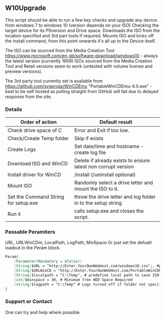 ## W10Upgrade

  This script should be able to run a few key checks and upgrade any device from windows 7 to windows 10 (version depends on your ISO) 
  Checking the target device for its PSversion and Drive space.
  Downloads the ISO from the location specified and 3rd part tools if required.
  Mounts ISO and kicks off the install command, from this point onwards it's all up to the Device itself.
  
  The ISO can be sourced from the Media Creation Tool https://www.microsoft.com/en-gb/software-download/windows10 - always the latest version (currently 1909)
  ISOs sourced from the Media Creation Tool and Retail versions seem to work (untested with volume license and preview versions).

The 3rd party tool currently set is available from https://github.com/sysprogs/WinCDEmu "PortableWinCDEmu-4.0.exe" - best to be self hosted as pulling straight from GitHub will fail due to delayed response from the site.


### Details
| Order of action       | Default result |
| ------------- |------------- |
| Check drive space of C       | Error and Exit if too low.|
| Check/Create Temp folder     | Skip if exists |
| Create Logs | Set date/time and hostname - create log file |
| Download ISO and WinCD | Delete if already exists to ensure latest non corrupt version |
| Install driver for WinCD | /install (/uninstall optional)
| Mount ISO  | Randomly select a drive letter and mount the ISO to it.
| Set the Command String for setup.exe | throw the drive letter and log folder in to the setup string |
| Run it | calls setup.exe and closes the script. |


### Passable Peramiters

URL, URLWinCDm, LocalPath, LogPath, MinSpace
Or just set the defualt loadout in the Peram block.

```markdown
Param(
    [Parameter(Mandatory = $false)] 
    [String]$URL = "http://Enter.YourOwnWebHost.com/windows10.iso";, #pre defined URL for ISO
    [String]$URLWinCD = "http://Enter.YourOwnWebHost.com/PortableWinCDEmu-4.0.exe";, #WinCDEmu to mount the ISO
    [String]$localpath = "C:\Temp", # predefine local path to save ISO - IMPORTANT No trailing "\"
    [int]$minspace = 30, # Minimum free HDD Space Required
    [string]$logpath = "C:\Temp" # Logs turned off if folder not specified.
)

```


### Support or Contact

One can try and help where possible
